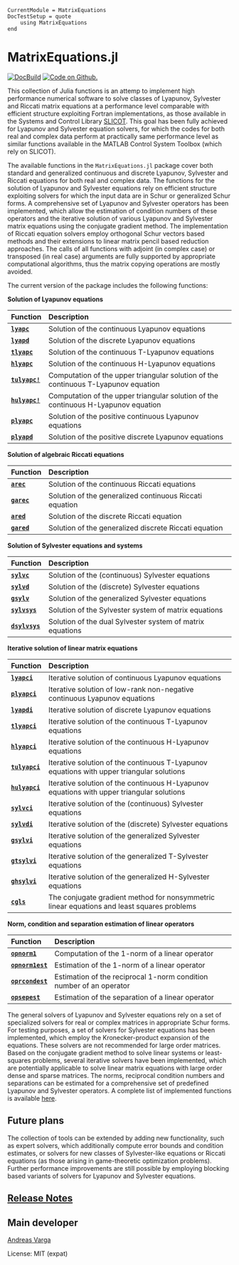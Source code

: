 ```@meta
CurrentModule = MatrixEquations
DocTestSetup = quote
    using MatrixEquations
end
```

# MatrixEquations.jl

[![DocBuild](https://github.com/andreasvarga/MatrixEquations.jl/workflows/CI/badge.svg)](https://github.com/andreasvarga/MatrixEquations.jl/actions)
[![Code on Github.](https://img.shields.io/badge/code%20on-github-blue.svg)](https://github.com/andreasvarga/MatrixEquations.jl)

This collection of Julia functions is an attemp to implement high performance
numerical software to solve classes of Lyapunov, Sylvester and Riccati matrix equations
at a performance level comparable with efficient structure exploiting Fortran implementations, as those available in the Systems and Control Library [SLICOT](https://github.com/SLICOT).
This goal has been fully achieved for Lyapunov and Sylvester equation solvers, for which the
codes for both real and complex data perform at practically same performance level as similar functions available in
the MATLAB Control System Toolbox (which rely on SLICOT).

The available functions in the `MatrixEquations.jl` package cover both standard
and generalized continuous and discrete Lyapunov, Sylvester and Riccati equations for both real and complex data. The functions for the solution of Lyapunov and Sylvester equations rely on efficient structure exploiting solvers for which the input data are in Schur or generalized Schur forms. A comprehensive set of Lyapunov and Sylvester operators has been implemented, which allow the estimation of condition numbers of these operators and the iterative solution of various Lyapunov and Sylvester matrix equations using the conjugate gradient method. The implementation of Riccati equation solvers employ orthogonal Schur vectors
based methods and their extensions to linear matrix pencil based reduction approaches. The calls of all functions with adjoint (in complex case) or transposed (in real case) arguments are fully supported by appropriate computational algorithms, thus the matrix copying operations are mostly avoided.

The current version of the package includes the following functions:

**Solution of Lyapunov equations**

| Function | Description |
| :--- | :--- |
| **[`lyapc`](@ref)**  | Solution of the continuous Lyapunov equations |
| **[`lyapd`](@ref)**  | Solution of the discrete Lyapunov equations |
| **[`tlyapc`](@ref)** | Solution of the continuous T-Lyapunov equations |
| **[`hlyapc`](@ref)** | Solution of the continuous H-Lyapunov equations |
| **[`tulyapc!`](@ref)** | Computation of the upper triangular solution of the continuous T-Lyapunov equation |
| **[`hulyapc!`](@ref)** | Computation of the upper triangular solution of the continuous H-Lyapunov equation |
| **[`plyapc`](@ref)** | Solution of the positive continuous Lyapunov equations|
| **[`plyapd`](@ref)** | Solution of the positive discrete Lyapunov equations|

 **Solution of algebraic  Riccati equations**

| Function | Description |
| :--- | :--- |
| **[`arec`](@ref)**  |  Solution of the continuous Riccati equations|
| **[`garec`](@ref)** |  Solution of the generalized continuous Riccati equation|
| **[`ared`](@ref)**  |  Solution of the discrete Riccati equation|
| **[`gared`](@ref)** |  Solution of the generalized discrete Riccati equation|

 **Solution of Sylvester equations and systems**

| Function | Description |
| :--- | :--- |
| **[`sylvc`](@ref)** | Solution of the (continuous) Sylvester equations|
| **[`sylvd`](@ref)** | Solution of the (discrete) Sylvester equations |
| **[`gsylv`](@ref)** | Solution of the generalized Sylvester equations |
| **[`sylvsys`](@ref)** | Solution of the Sylvester system of matrix equations |
| **[`dsylvsys`](@ref)** | Solution of the dual Sylvester system of matrix equations |


**Iterative solution of linear matrix equations**

| Function | Description |
| :--- | :--- |
| **[`lyapci`](@ref)** |Iterative solution of continuous Lyapunov equations|
| **[`plyapci`](@ref)** |Iterative solution of low-rank non-negative continuous Lyapunov equations|
| **[`lyapdi`](@ref)** |Iterative solution of discrete Lyapunov equations|
| **[`tlyapci`](@ref)** |Iterative solution of the continuous T-Lyapunov equations|
| **[`hlyapci`](@ref)** |Iterative solution of the continuous H-Lyapunov equations|
| **[`tulyapci`](@ref)** |Iterative solution of the continuous T-Lyapunov equations with upper triangular solutions|
| **[`hulyapci`](@ref)** |Iterative solution of the continuous H-Lyapunov equations with upper triangular solutions|
| **[`sylvci`](@ref)** |Iterative solution of the (continuous) Sylvester equations|
| **[`sylvdi`](@ref)** |Iterative solution of the (discrete) Sylvester equations |
| **[`gsylvi`](@ref)** |Iterative solution of the generalized Sylvester equations|
| **[`gtsylvi`](@ref)** |Iterative solution of the generalized T-Sylvester equations|
| **[`ghsylvi`](@ref)** |Iterative solution of the generalized H-Sylvester equations|
| **[`cgls`](@ref)** |The conjugate gradient method for nonsymmetric linear equations and least squares problems|


**Norm, condition and separation estimation of linear operators**

| Function | Description |
| :--- | :--- |
| **[`opnorm1`](@ref)** | Computation of the 1-norm of a linear operator|
| **[`opnorm1est`](@ref)** | Estimation of the 1-norm of a linear operator|
| **[`oprcondest`](@ref)** | Estimation of the reciprocal 1-norm condition number of an operator|
| **[`opsepest`](@ref)** | Estimation of the separation of a linear operator|

The general solvers of Lyapunov and Sylvester equations rely on a set of specialized solvers for real or complex matrices in appropriate Schur forms. For testing purposes, a set of solvers for Sylvester equations has been implemented, which employ the Kronecker-product expansion of the equations. These solvers are not recommended for large order matrices. Based on the conjugate gradient method to solve linear systems or least-squares problems, several iterative solvers have been implemented, which are potentially applicable to solve linear matrix equations with large order dense and sparse matrices. The norms, reciprocal condition numbers and separations can be estimated for a comprehensive set of predefined Lyapunov and Sylvester operators. A complete list of implemented functions is available [here](https://sites.google.com/view/andreasvarga/home/software/matrix-equations-in-julia).

## Future plans

The collection of tools can be extended by adding new functionality, such as expert solvers, which additionally compute error bounds and condition estimates, or solvers for new classes of Sylvester-like equations or Riccati equations (as those arising in game-theoretic optimization problems). Further performance improvements are still possible by employing blocking based variants of solvers for Lyapunov and Sylvester equations.

## [Release Notes](https://github.com/andreasvarga/MatrixEquations.jl/blob/master/ReleaseNotes.md)

## Main developer

[Andreas Varga](https://sites.google.com/view/andreasvarga/home)

License: MIT (expat)

